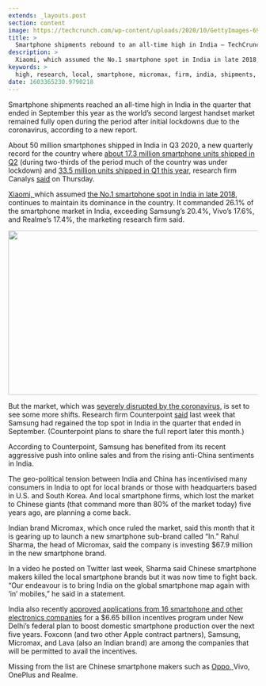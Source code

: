 ```yaml
--- 
extends: _layouts.post 
section: content 
image: https://techcrunch.com/wp-content/uploads/2020/10/GettyImages-691021198.jpg?w=600 
title: > 
  Smartphone shipments rebound to an all-time high in India – TechCrunch 
description: > 
  Xiaomi, which assumed the No.1 smartphone spot in India in late 2018, continues to maintain its dominance in the country.It commanded 26.1% of the smartphone market in India, exceeding Samsung’s 20.4%, Vivo’s 17.6%, and Realme’s 17.4%, the marketing research firm said.Research firm Counterpoint said last week that Samsung had regained the top spot in India in the quarter that ended in September.In a video he posted on Twitter last week, Sharma said Chinese smartphone makers killed the local smartphone brands but it was now time to fight back.Foxconn (and two other Apple contract partners), Samsung, Micromax, and Lava (also an Indian brand) are among the companies that will be permitted to avail the incentives. 
keywords: > 
  high, research, local, smartphone, micromax, firm, india, shipments, market, rebound, alltime, million, techcrunch, samsung, shipped 
date: 1603365230.9790218 
--- 
```

<div><p id="speakable-summary">Smartphone shipments reached an all-time high in India in the quarter that ended in September this year as the world&#8217;s second largest handset market remained fully open during the period after initial lockdowns due to the coronavirus, according to a new report.</p>
<p>About 50 million smartphones shipped in India in Q3 2020, a new quarterly record for the country where <a href="https://techcrunch.com/2020/07/17/india-smartphone-shipments-slashed-in-half-in-q2-2020/">about 17.3 million smartphone units shipped in Q2</a> (during two-thirds of the period much of the country was under lockdown) and <a href="https://techcrunch.com/2020/04/24/indian-smartphone-market-grew-by-4-in-q1-but-projected-to-decline-by-10-this-year/">33.5 million units shipped in Q1 this year</a>, research firm Canalys <a href="https://www.canalys.com/newsroom/canalys-indias-smartphone-market-q3-2020">said</a> on Thursday.</p>
<p><a class="crunchbase-link" href="https://crunchbase.com/organization/xiaomi" target="_blank">Xiaomi, </a> which assumed <a href="https://techcrunch.com/2018/01/25/xiaomi-samsung-india/">the No.1 smartphone spot in India in late 2018</a>, continues to maintain its dominance in the country. It commanded 26.1% of the smartphone market in India, exceeding Samsung&#8217;s 20.4%, Vivo&#8217;s 17.6%, and Realme&#8217;s 17.4%, the marketing research firm said.</p><p class="piano-inline-promo"></p>
<p></p><img class="size-full wp-image-2064524" src="https://techcrunch.com/wp-content/uploads/2020/10/india-smartphone-q3-2020-canalys.jpg" alt="" width="550" height="332"><p>But the market, which was <a href="https://techcrunch.com/2020/07/17/india-smartphone-shipments-slashed-in-half-in-q2-2020/">severely disrupted by the coronavirus</a>, is set to see some more shifts. Research firm Counterpoint <a href="https://www.counterpointresearch.com/samsung-smartphones-rebound-july-august/">said</a> last week that Samsung had regained the top spot in India in the quarter that ended in September. (Counterpoint plans to share the full report later this month.)</p>
<p>According to Counterpoint, Samsung has benefited from its recent aggressive push into online sales and from the rising anti-China sentiments in India.</p>
<p>The geo-political tension between India and China has incentivised many consumers in India to opt for local brands or those with headquarters based in U.S. and South Korea. And local smartphone firms, which lost the market to Chinese giants (that command more than 80% of the market today) five years ago, are planning a come back.</p>
<p>Indian brand Micromax, which once ruled the market, said this month that it is gearing up to launch a new smartphone sub-brand called &#8220;In.&#8221; Rahul Sharma, the head of Micromax, said the company is investing $67.9 million in the new smartphone brand.</p>
<p>In a video he posted on Twitter last week, Sharma said Chinese smartphone makers killed the local smartphone brands but it was now time to fight back. &#8220;Our endeavour is to bring India on the global smartphone map again with &#8216;in&#8217; mobiles,&#8221; he said in a statement.</p>
<p>India also recently <a href="https://techcrunch.com/2020/10/06/india-approves-apple-partners-and-samsung-for-143-billion-smartphone-manufacturing-plan/">approved applications from 16 smartphone and other electronics companies</a> for a $6.65 billion incentives program under New Delhi&#8217;s federal plan to boost domestic smartphone production over the next five years. Foxconn (and two other Apple contract partners), Samsung, Micromax, and Lava (also an Indian brand) are among the companies that will be permitted to avail the incentives.</p>
<p>Missing from the list are Chinese smartphone makers such as <a class="crunchbase-link" href="https://crunchbase.com/organization/oppo" target="_blank">Oppo, </a> Vivo, OnePlus and Realme.</p>
			</div>